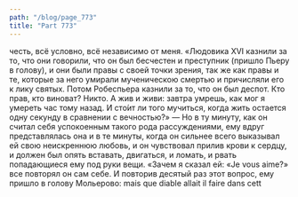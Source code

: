 ```yaml
---
path: "/blog/page_773"
title: "Part 773"
---
```


 честь, всё условно, всё независимо от меня.
«Людовика XVI казнили за то, что они говорили, что он был бесчестен и преступник (пришло Пьеру в голову), и они были правы с своей точки зрения, так же как правы и те, которые за него умирали мученическою смертью и причисляли его к лику святых. Потом Робеспьера казнили за то, что он был деспот. Кто прав, кто виноват? Никто. А жив и живи: завтра умрешь, как мог я умереть час тому назад. И сто́ит ли того мучиться, когда жить остается одну секунду в сравнении с вечностью?» — Но в ту минуту, как он считал себя успокоенным такого рода рассуждениями, ему вдруг представлялась она и в те минуты, когда он сильнее всего выказывал ей свою неискреннюю любовь, и он чувствовал прилив крови к сердцу, и должен был опять вставать, двигаться, и ломать, и рвать попадающиеся ему под руки вещи. «Зачем я сказал ей: «Je vous aime?» все повторял он сам себе. И повторив десятый раз этот вопрос, ему пришло в голову Мольерово: mais que diable allait il faire dans cett
